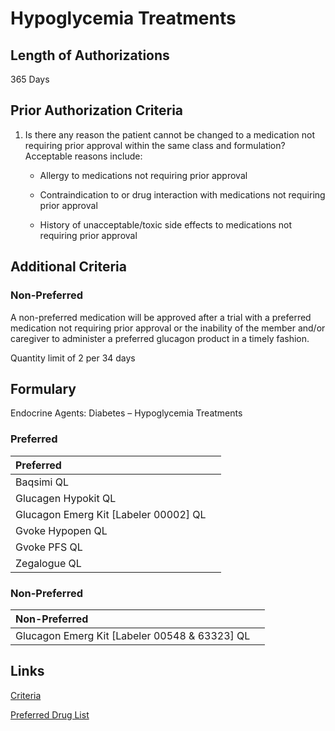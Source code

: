 # Hypoglycemia Treatments

## Length of Authorizations

365 Days

## Prior Authorization Criteria

1. Is there any reason the patient cannot be changed to a medication not requiring prior approval within the same class and formulation? Acceptable reasons include:

    - Allergy to medications not requiring prior approval

    - Contraindication to or drug interaction with medications not requiring prior approval

    - History of unacceptable/toxic side effects to medications not requiring prior approval

## Additional Criteria
### Non-Preferred

A non-preferred medication will be approved after a trial with a preferred medication not requiring prior approval or the inability of the member and/or caregiver to administer a preferred glucagon product in a timely fashion.

Quantity limit of 2 per 34 days

## Formulary

Endocrine Agents: Diabetes – Hypoglycemia Treatments

### Preferred

| Preferred                             |      |
| :------------------------------------ | ---: |
| Baqsimi QL                            |      |
| Glucagen Hypokit QL                   |      |
| Glucagon Emerg Kit [Labeler 00002] QL |      |
| Gvoke Hypopen QL                      |      |
| Gvoke PFS QL                          |      |
| Zegalogue QL                          |      |

### Non-Preferred

| Non-Preferred                                 |      |
| :-------------------------------------------- | ---: |
| Glucagon Emerg Kit [Labeler 00548 & 63323] QL |      |

## Links

[Criteria](https://pharmacy.medicaid.ohio.gov/sites/default/files/20220415_UPDL_Criteria_FINAL_.pdf#page=47)

[Preferred Drug List](https://pharmacy.medicaid.ohio.gov/sites/default/files/20220701_UPDL_FINAL.pdf#page=19)
